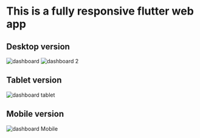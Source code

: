# This is a fully responsive flutter web app


## Desktop version
![dashboard](https://github.com/jeankpoti/sale-marketing-dashboard/assets/23018022/56e3624c-4b10-4faf-a1e3-2e54c85902ee)
![dashboard 2](https://github.com/jeankpoti/sale-marketing-dashboard/assets/23018022/35ff6cf9-cd5d-4fed-9378-233013a725b3)

## Tablet version
![dashboard tablet](https://github.com/jeankpoti/sale-marketing-dashboard/assets/23018022/03aea674-e774-436a-a7cc-b35a78d2d521)

## Mobile version
![dashboard Mobile](https://github.com/jeankpoti/sale-marketing-dashboard/assets/23018022/78939d38-470f-4b0d-ae71-831f497d9af1)

